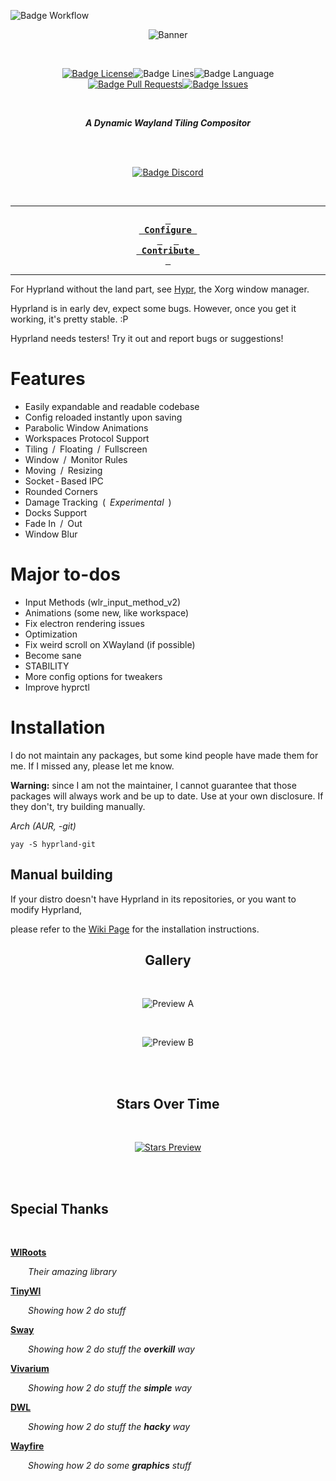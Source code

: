 
![Badge Workflow]

<div align = center>

![Banner]

<br>

[![Badge License]][License]![Badge Lines]![Badge Language] <br>
[![Badge Pull Requests]][Pull Requests][![Badge Issues]][Issues]

<br>

***A Dynamic Wayland Tiling Compositor***

<br>
<br>

[![Badge Discord]][Discord]
 
<br>


---

**[<kbd> <br> Configure <br> </kbd>][Configure]** 
**[<kbd> <br> Contribute <br> </kbd>][Contribute]**

---

</div>

For Hyprland without the land part, see [Hypr], the Xorg window manager.

Hyprland is in early dev, expect some bugs. However, once you get it working, it's pretty stable. :P

Hyprland needs testers! Try it out and report bugs or suggestions!

# Features
- Easily expandable and readable codebase
- Config reloaded instantly upon saving
- Parabolic Window Animations
- Workspaces Protocol Support
- Tiling / Floating / Fullscreen
- Window / Monitor Rules
- Moving / Resizing
- Socket - Based IPC
- Rounded Corners
- Damage Tracking ( *Experimental* )
- Docks Support
- Fade In / Out
- Window Blur

# Major to-dos
 - Input Methods (wlr_input_method_v2)
 - Animations (some new, like workspace)
 - Fix electron rendering issues
 - Optimization
 - Fix weird scroll on XWayland (if possible)
 - Become sane
 - STABILITY
 - More config options for tweakers
 - Improve hyprctl

# Installation
I do not maintain any packages, but some kind people have made them for me. If I missed any, please let me know.

**Warning:** since I am not the maintainer, I cannot guarantee that those packages will always work and be up to date. Use at your own disclosure. If they don't, try building manually.

_Arch (AUR, -git)_
```
yay -S hyprland-git
```
## Manual building
If your distro doesn't have Hyprland in its repositories, or you want to modify Hyprland,

please refer to the [Wiki Page][Install] for the installation instructions.
<br/>



<div align = center>

## Gallery

<br>

![Preview A]

<br>

![Preview B]

<br>
<br>

## Stars Over Time

<br>

[![Stars Preview]][Stars]

<br>
<br>

</div>

## Special Thanks

<br>

**[WlRoots]**

  *Their amazing library*

**[TinyWl]**

  *Showing how 2 do stuff*

**[Sway]**

  *Showing how 2 do stuff the **overkill** way*

**[Vivarium]**

  *Showing how 2 do stuff the **simple** way*

**[DWL]**

  *Showing how 2 do stuff the **hacky** way*

**[Wayfire]**

  *Showing how 2 do some **graphics** stuff*


<!----------------------------------------------------------------------------->

[Contribute]: https://github.com/vaxerski/Hyprland/blob/main/CONTRIBUTING.md
[Configure]: https://github.com/vaxerski/Hyprland/wiki/Configuring-Hyprland
[Install]: https://github.com/vaxerski/Hyprland/wiki/Installation
[Discord]: https://discord.gg/hQ9XvMUjjr
[Stars]: https://starchart.cc/vaxerski/Hyprland
[Hypr]: https://github.com/vaxerski/Hypr

[Pull Requests]: https://github.com/vaxerski/Hyprland/pulls
[Issues]: https://github.com/vaxerski/Hyprland/issues

[License]: LICENSE


<!----------------------------------{ Thanks }--------------------------------->

[Vivarium]: https://github.com/inclement/vivarium
[WlRoots]: https://gitlab.freedesktop.org/wlroots/wlroots
[Wayfire]: https://github.com/WayfireWM/wayfire
[TinyWl]: https://gitlab.freedesktop.org/wlroots/wlroots/-/blob/master/tinywl/tinywl.c
[Sway]: https://github.com/swaywm/sway
[DWL]: https://github.com/djpohly/dwl

<!----------------------------------{ Images }--------------------------------->

[Stars Preview]: https://starchart.cc/vaxerski/Hyprland.svg
[Preview A]: https://i.imgur.com/ZA4Fa8R.png
[Preview B]: https://i.imgur.com/BpXxM8H.png
[Banner]: https://raw.githubusercontent.com/vaxerski/Hyprland/main/assets/hyprland.png


<!----------------------------------{ Badges }--------------------------------->

[Badge Workflow]: https://github.com/vaxerski/Hyprland/actions/workflows/ci.yaml/badge.svg

[Badge Discord]: https://img.shields.io/badge/Discord-7289DA?style=for-the-badge&logo=discord&logoColor=white
[Badge Issues]: https://img.shields.io/github/issues/vaxerski/Hyprland?style=for-the-badge&label=%ef%bc%a9%ef%bd%93%ef%bd%93%ef%bd%95%ef%bd%85%ef%bd%93
[Badge Pull Requests]: https://img.shields.io/github/issues-pr/vaxerski/Hyprland?style=for-the-badge&label=%ef%bc%b0%ef%bd%95%ef%bd%8c%ef%bd%8c%20%ef%bc%b2%ef%bd%85%ef%bd%91%ef%bd%95%ef%bd%85%ef%bd%93%ef%bd%94%ef%bd%93
[Badge Language]: https://img.shields.io/github/languages/top/vaxerski/Hyprland?style=for-the-badge&label=%ef%bc%a3%ef%bc%8b%ef%bc%8b
[Badge License]: https://img.shields.io/badge/License-BSD_3--Clause-blue.svg?style=for-the-badge&label=%ef%bc%ac%ef%bd%89%ef%bd%83%ef%bd%85%ef%bd%8e%ef%bd%93%ef%bd%85
[Badge Lines]: https://img.shields.io/tokei/lines/github/vaxerski/Hyprland?style=for-the-badge&label=%ef%bc%a3%ef%bd%8f%ef%bd%84%ef%bd%85
